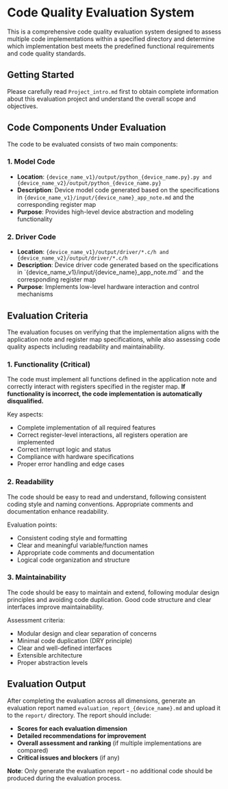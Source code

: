 # Code Quality Evaluation System

This is a comprehensive code quality evaluation system designed to assess multiple code implementations within a specified directory and determine which implementation best meets the predefined functional requirements and code quality standards.

## Getting Started

Please carefully read `Project_intro.md` first to obtain complete information about this evaluation project and understand the overall scope and objectives.

## Code Components Under Evaluation

The code to be evaluated consists of two main components:

### 1. Model Code
- **Location**: `{device_name_v1}/output/python_{device_name.py}.py and {device_name_v2}/output/python_{device_name.py}`
- **Description**: Device model code generated based on the specifications in `{device_name_v1}/input/{device_name}_app_note.md` and the corresponding register map
- **Purpose**: Provides high-level device abstraction and modeling functionality

### 2. Driver Code  
- **Location**: `{device_name_v1}/output/driver/*.c/h and {device_name_v2}/output/driver/*.c/h`
- **Description**: Device driver code generated based on the specifications in `{device_name_v1}/input/{device_name}_app_note.md`` and the corresponding register map
- **Purpose**: Implements low-level hardware interaction and control mechanisms


## Evaluation Criteria

The evaluation focuses on verifying that the implementation aligns with the application note and register map specifications, while also assessing code quality aspects including readability and maintainability.

### 1. Functionality (Critical)
The code must implement all functions defined in the application note and correctly interact with registers specified in the register map. **If functionality is incorrect, the code implementation is automatically disqualified.**

Key aspects:
- Complete implementation of all required features
- Correct register-level interactions, all registers operation are implemented
- Correct interrupt logic and status
- Compliance with hardware specifications
- Proper error handling and edge cases

### 2. Readability
The code should be easy to read and understand, following consistent coding style and naming conventions. Appropriate comments and documentation enhance readability.

Evaluation points:
- Consistent coding style and formatting
- Clear and meaningful variable/function names
- Appropriate code comments and documentation
- Logical code organization and structure

### 3. Maintainability
The code should be easy to maintain and extend, following modular design principles and avoiding code duplication. Good code structure and clear interfaces improve maintainability.

Assessment criteria:
- Modular design and clear separation of concerns
- Minimal code duplication (DRY principle)
- Clear and well-defined interfaces
- Extensible architecture
- Proper abstraction levels

## Evaluation Output

After completing the evaluation across all dimensions, generate an evaluation report named `evaluation_report_{device_name}.md` and upload it to the `report/` directory. The report should include:

- **Scores for each evaluation dimension**
- **Detailed recommendations for improvement**
- **Overall assessment and ranking** (if multiple implementations are compared)
- **Critical issues and blockers** (if any)

**Note**: Only generate the evaluation report - no additional code should be produced during the evaluation process.

